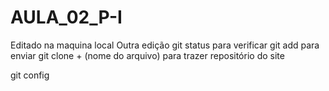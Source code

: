 # AULA_02_P-I
Editado na maquina local 
Outra edição
git status para verificar
git add para enviar 
git clone + (nome do arquivo) para trazer repositório do site
<!-- verificar qual é o usuário que está --> git config